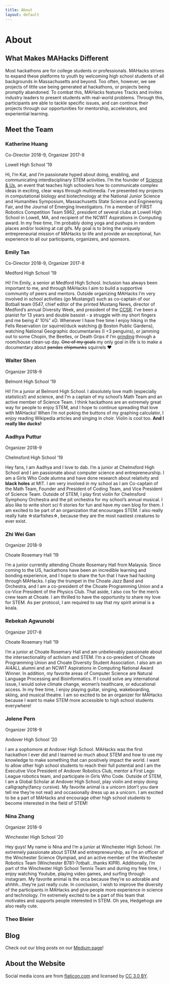 ```yaml
---
title: About
layout: default
---
```


# About

## What Makes MAHacks Different

Most hackathons are for college students or professionals. MAHacks strives to expand these platforms to youth by welcoming high school students of all backgrounds in Massachusetts and beyond. Too often, however, we see projects of little use being generated at hackathons, or projects being promptly abandoned. To combat this, MAHacks features Tracks and invites industry leaders to present students with real-world problems. Through this, participants are able to tackle specific issues, and can continue their projects through our opportunities for mentorship, accelerators, and experiential learning.

## Meet the Team

### Katherine Huang

Co-Director 2018-9, Organizer 2017-8

Lowell High School ‘19

Hi, I’m Kat, and I’m passionate hyped about doing, enabling, and communicating interdisciplinary STEM activities. I’m the founder of [Science & Us](www.scienceandus.org), an event that teaches high schoolers how to communicate complex ideas in exciting, clear ways through multimedia. I’ve presented my projects in computational biology and biotechnology at the National Junior Science and Humanities Symposium, Massachusetts State Science and Engineering Fair, and the Journal of Emerging Investigators. I’m a member of FIRST Robotics Competition Team 5962, president of several clubs at Lowell High School in Lowell, MA, and recipient of the NCWIT Aspirations in Computing award. In my free time, I’m probably doing yoga and pushups in random places and/or looking at cat gifs. My goal is to bring the uniquely entrepreneurial mission of MAHacks to life and provide an exceptional, fun experience to all our participants, organizers, and sponsors.

### Emily Tan

Co-Director 2018-9, Organizer 2017-8

Medford High School ‘19

Hi! I’m Emily, a senior at Medford High School. Inclusion has always been important to me, and through MAHacks I aim to build a supportive community of peers and mentors. Outside  organizing MAHacks I’m very involved in school activities (go Mustangs!) such as co-captain of our Botball team 0547, chief editor of the printed Mustang News, director of Medford’s annual Diversity Week, and president of the [CCSR](http://www.medfordccsr.org/). I’ve been a pianist for 13 years and double bassist - a struggle with my short fingers and me being 4’ 10¾” xD. Whenever I have free time I enjoy hiking in the Fells Reservation (or squirrel/duck watching @ Boston Public Gardens), watching National Geographic documentaries (I <3 penguins), or jamming out to some Chopin, the Beetles, or Death Grips if I’m [grinding](https://open.spotify.com/playlist/4dSLBh99BVtz2LfKfGSagT) through a room/house clean-up day. ~~One of my goals~~ my only goal in life is to make a documentary about ~~pandas~~ ~~chipmunks~~ squirrels ❤

### Walter Shen

Organizer 2018-9

Belmont High School ‘19

Hi! I’m a junior at Belmont High School. I absolutely love math (especially statistics!) and science, and I’m a captain of my school’s Math Team and an active member of Science Team. I think hackathons are an extremely great way for people to enjoy STEM, and I hope to continue spreading that love with MAHacks! When I’m not poking the buttons of my graphing calculator, I enjoy reading Wikipedia articles and singing in choir. Violin is cool too.
**And I really like ducks!**

### Aadhya Puttur

Organizer 2018-9

Chelmsford High School ‘19

Hey fans, I am Aadhya and I love to dab. I’m a junior at Chelmsford High School and I am passionate about computer science and entrepreneurship. I am a Girls Who Code alumna and have done research about relativity and **black holes** at MIT. I am very involved in my school as I am Co-captain of the Math Team, Founder and President of Coding Team, and Vice President of Science Team. Outside of STEM, I play first violin for Chelmsford Symphony Orchestra and the pit orchestra for my school’s annual musical. I also like to write short sci fi stories for fun and have my own blog for them. I am excited to be part of an organization that encourages STEM. I also really really hate ☆starfishes☆, because they are the most nastiest creatures to ever exist.

### Zhi Wei Gan	

Organizer 2018-9

Choate Rosemary Hall ‘19

I’m a junior currently attending Choate Rosemary Hall from Malaysia. Since coming to the US, hackathons have been an incredible learning and bonding experience, and I hope to share the fun that I have had hacking through MAHacks. I play the trumpet in the Choate Jazz Band and Orchestra, and I am a co-president of the Choate Programming Union and a co-Vice President of the Physics Club. That aside, I also cox for the men’s crew team at Choate. I am thrilled to have the opportunity to share my love for STEM. As per protocol, I am required to say that my spirit animal is a koala.

### Rebekah Agwunobi 

Organizer 2017-8

Choate Rosemary Hall ‘19

I’m a junior at Choate Rosemary Hall and am unbelievably passionate about the intersectionality of activism and STEM. I’m a co-president of Choate Programming Union and Choate Diversity Student Association. I also am an AI4ALL alumni and an NCWIT Aspirations in Computing National Award Winner. In addition, my favorite areas of Computer Science are Natural Language Processing and Bioinformatics. If I could solve any international issue, I would solve climate change, women’s healthcare, or educational access. In my free time, I enjoy playing guitar, singing, wakeboarding, skiing, and musical theatre.  I am so excited to be an organizer for MAHacks because I want to make STEM more accessible to high school students everywhere! 

### Jolene Pern

Organizer 2018-9

Andover High School ‘20

I am a sophomore at Andover High School. MAHacks was the first hackathon I ever did and I learned so much about STEM and how to use my knowledge to make something that can positively impact the world. I want to allow other high school students to reach their full potential and I am the Executive Vice President of Andover Robotics Club, mentor a First Lego League robotics team, and participate in Girls Who Code. Outside of STEM, I am a Global Scholar at Andover High School, play violin and enjoy doing calligraphy(fancy cursive). My favorite animal is a unicorn (don’t you dare tell me they’re not real) and occasionally dress up as a unicorn. I am excited to be a part of MAHacks and encourage other high school students to become interested in the field of STEM!

### Nina Zhang

Organizer 2018-9

Winchester High School ‘20

Hey guys! My name is Nina and I’m a junior at Winchester High School. I’m extremely passionate about STEM and entrepreneurship, as I’m an officer of the Winchester Science Olympiad, and an active member of the Winchester Robotics Team (Winchester B781-7otball…thanks KIPR). Additionally, I’m part of the Winchester High School Tennis Team and during my free time, I enjoy watching Youtube, playing video games, and surfing through instagram. My favorite animal is the orca because they’re so adorable and ahhhh…they’re just really cute. In conclusion, I wish to improve the diversity of the participants in MAHacks and give people more experience in science and technology. I’m extremely excited to be a part of this team that motivates and supports people interested in STEM. Oh yea, Hedgehogs are also really cute.  

### Theo Bleier

## Blog

Check out our blog posts on our [Medium page](www.medium.com/mahacks)!

## About the Website

Social media icons are from [flaticon.com](http://flaticon.com) and licensed by [CC 3.0 BY](http://creativecommons.org/licenses/by/3.0/).